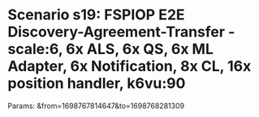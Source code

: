 # Scenario s19: FSPIOP E2E Discovery-Agreement-Transfer - scale:6, 6x ALS, 6x QS, 6x ML Adapter, 6x Notification, 8x CL, 16x position handler, k6vu:90
Params: &from=1698767814647&to=1698768281309

